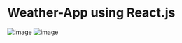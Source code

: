 # Weather-App using React.js

![image](https://github.com/bshreyank/Weather-App/assets/66244570/7294e597-d106-4984-abe9-f8a0d0c55657)
![image](https://github.com/bshreyank/Weather-App/assets/66244570/954552ff-e2b5-48a6-a3f9-79033326d563)
